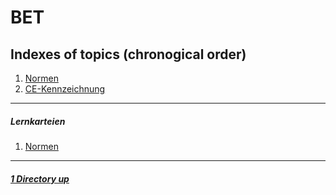 # BET

Indexes of topics (chronogical order)
-------------------------------------

1. [Normen](./Normen.md) 
2. [CE-Kennzeichnung](./CEKennzeichnung.md)

----

##### Lernkarteien

1. [Normen](https://www.remnote.io/a/normen/6155790b98a9a70035bfcd36)

----

##### [1 Directory up](./../README.md)
